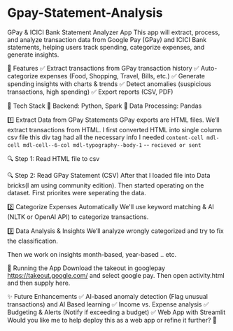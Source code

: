 # Gpay-Statement-Analysis
GPay & ICICI Bank Statement Analyzer App
This app will extract, process, and analyze transaction data from Google Pay (GPay) and ICICI Bank statements, helping users track spending, categorize expenses, and generate insights.

🚀 Features
✅ Extract transactions from GPay transaction history
✅ Auto-categorize expenses (Food, Shopping, Travel, Bills, etc.)
✅ Generate spending insights with charts & trends
✅ Detect anomalies (suspicious transactions, high spending)
✅ Export reports (CSV, PDF)

📌 Tech Stack
🔹 Backend: Python, Spark
🔹 Data Processing: Pandas

1️⃣ Extract Data from GPay Statements
GPay exports are HTML files. We’ll extract transactions from HTML. I first converted HTML into single column csv file 
this div tag had all the necessary info I needed `content-cell mdl-cell mdl-cell--6-col mdl-typography--body-1` -- `recieved or sent` 

🔍 Step 1: Read HTML file to csv

🔍 Step 2: Read GPay Statement (CSV)
  After that I loaded file into Data bricks(I am using community edition). Then started operating on the dataset.
  First priorites were seperating the data.
  
2️⃣ Categorize Expenses Automatically
We'll use keyword matching & AI (NLTK or OpenAI API) to categorize transactions.

3️⃣ Data Analysis & Insights
We’ll analyze wrongly categorized and try to fix the classification.

Then we work on insights month-based, year-based .. etc.

🚀 Running the App
  Download the takeout in googlepay https://takeout.google.com/ and select google pay. Then open activity.html and then supply here. 

✨ Future Enhancements
✅ AI-based anomaly detection (Flag unusual transactions) and AI Based learning
✅ Income vs. Expense analysis
✅ Budgeting & Alerts (Notify if exceeding a budget)
✅ Web App with Streamlit
Would you like me to help deploy this as a web app or refine it further? 🚀
